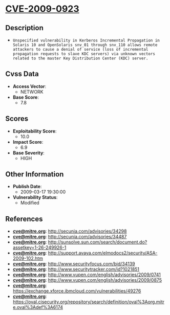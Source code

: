 
# [CVE-2009-0923](https://cve.mitre.org/cgi-bin/cvename.cgi?name=CVE-2009-0923)

## Description

- `Unspecified vulnerability in Kerberos Incremental Propagation in Solaris 10 and OpenSolaris snv_01 through snv_110 allows remote attackers to cause a denial of service (loss of incremental propagation requests to slave KDC servers) via unknown vectors related to the master Key Distribution Center (KDC) server.`

## Cvss Data

- **Access Vector**:
  - NETWORK
- **Base Score**:
  - 7.8

## Scores

- **Exploitability Score**:
  - 10.0
- **Impact Score**:
  - 6.9
- **Base Severity**:
  - HIGH

## Other Information

- **Publish Date**:
  - 2009-03-17 19:30:00
- **Vulnerability Status**:
  - Modified

## References

- **cve@mitre.org**: http://secunia.com/advisories/34298
- **cve@mitre.org**: http://secunia.com/advisories/34487
- **cve@mitre.org**: http://sunsolve.sun.com/search/document.do?assetkey=1-26-249926-1
- **cve@mitre.org**: http://support.avaya.com/elmodocs2/security/ASA-2009-102.htm
- **cve@mitre.org**: http://www.securityfocus.com/bid/34139
- **cve@mitre.org**: http://www.securitytracker.com/id?1021851
- **cve@mitre.org**: http://www.vupen.com/english/advisories/2009/0741
- **cve@mitre.org**: http://www.vupen.com/english/advisories/2009/0875
- **cve@mitre.org**: https://exchange.xforce.ibmcloud.com/vulnerabilities/49276
- **cve@mitre.org**: https://oval.cisecurity.org/repository/search/definition/oval%3Aorg.mitre.oval%3Adef%3A6174
